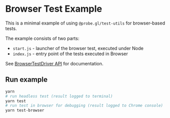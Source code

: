 # Browser Test Example

This is a minimal example of using `@probe.gl/test-utils` for browser-based tests.

The example consists of two parts:

* `start.js` - launcher of the browser test, executed under Node
* `index.js` - entry point of the tests executed in Browser

See [BrowserTestDriver API](/docs/api-reference/test-utils/browser-test-driver.md) for documentation.

## Run example

```bash
yarn
# run headless test (result logged to terminal)
yarn test
# run test in browser for debugging (result logged to Chrome console)
yarn test-browser
```

